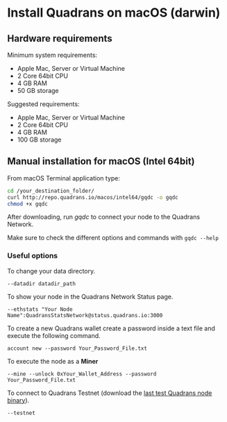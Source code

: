 Install Quadrans on macOS (darwin)
==================================

## Hardware requirements

Minimum system requirements:

* Apple Mac, Server or Virtual Machine
* 2 Core 64bit CPU
* 4 GB RAM
* 50 GB storage

Suggested requirements:

* Apple Mac, Server or Virtual Machine
* 2 Core 64bit CPU
* 4 GB RAM
* 100 GB storage

## Manual installation for macOS (Intel 64bit)

From macOS Terminal application type:

``` bash
cd /your_destination_folder/
curl http://repo.quadrans.io/macos/intel64/gqdc -o gqdc
chmod +x gqdc
```

After downloading, run *gqdc* to connect your node to the Quadrans Network.

Make sure to check the different options and commands with ``gqdc --help``

### Useful options

To change your data directory.

`--datadir datadir_path`

To show your node in the Quadrans Network Status page.

`--ethstats "Your Node Name":QuadransStatsNetwork@status.quadrans.io:3000`

To create a new Quadrans wallet create a password inside a text file and
execute the following command.

`account new --password Your_Password_File.txt`

To execute the node as a **Miner**

`--mine --unlock 0xYour_Wallet_Address --password Your_Password_File.txt`

To connect to Quadrans Testnet (download the [last test Quadrans node binary](../management/testnet)).

`--testnet`